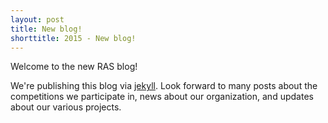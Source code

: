 ```yaml
---
layout: post
title: New blog!
shorttitle: 2015 - New blog!
---
```


Welcome to the new RAS blog!

We're publishing this blog via [jekyll](http://jekyllrb.com).  Look forward to many posts about the competitions we participate in, news about our organization, and updates about our various projects.
